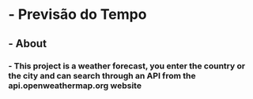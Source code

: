 # - Previsão do Tempo

## - About

### - This project is a weather forecast, you enter the country or the city and can search through an API from the api.openweathermap.org website
